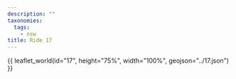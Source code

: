 ```yaml
---
description: ""
taxonomies:
  tags:
    - nsw
title: Ride 17
---
```


{{ leaflet_world(id="17", height="75%", width="100%", geojson="../17.json") }}
